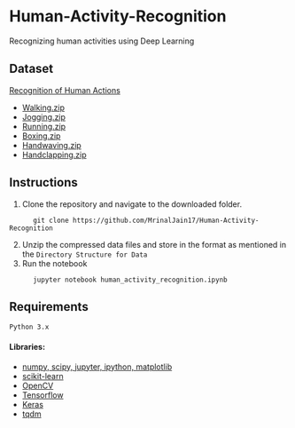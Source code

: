 # Human-Activity-Recognition
Recognizing human activities using Deep Learning

## Dataset
[Recognition of Human Actions](http://www.nada.kth.se/cvap/actions/)

- [Walking.zip](http://www.nada.kth.se/cvap/actions/walking.zip)
- [Jogging.zip](http://www.nada.kth.se/cvap/actions/jogging.zip)
- [Running.zip](http://www.nada.kth.se/cvap/actions/running.zip)
- [Boxing.zip](http://www.nada.kth.se/cvap/actions/boxing.zip)
- [Handwaving.zip](http://www.nada.kth.se/cvap/actions/handwaving.zip)
- [Handclapping.zip](http://www.nada.kth.se/cvap/actions/handclapping.zip)

## Instructions
1. Clone the repository and navigate to the downloaded folder.

  ```
		git clone https://github.com/MrinalJain17/Human-Activity-Recognition
  ```

2. Unzip the compressed data files and store in the format as mentioned in the `Directory Structure for Data`
3. Run the notebook

  ```
		jupyter notebook human_activity_recognition.ipynb
  ```

## Requirements
`Python 3.x`

#### Libraries:
- [numpy, scipy, jupyter, ipython, matplotlib](https://scipy.org/install.html)
- [scikit-learn](http://scikit-learn.org/stable/install.html)
- [OpenCV](https://pypi.python.org/pypi/opencv-python)
- [Tensorflow](https://www.tensorflow.org/install/)
- [Keras](https://keras.io/#installation)
- [tqdm](https://pypi.python.org/pypi/tqdm#installation)
